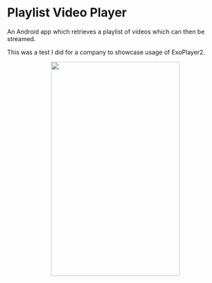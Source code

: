 Playlist Video Player
======

An Android app which retrieves a playlist of videos which can then be streamed.

This was a test I did for a company to showcase usage of ExoPlayer2.

<p align="center">
    <img width="300" height="500" src="./sample.gif">
</p>

